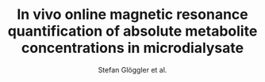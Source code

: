---
cat: ciel
subcat: neurophysics
bestof: false
author: Stefan Glöggler et al.
title: In vivo online magnetic resonance quantification of absolute metabolite concentrations in microdialysate
journal: Scientific Reports
year: 2016
type: article
doi: 10.1038/srep36080
---